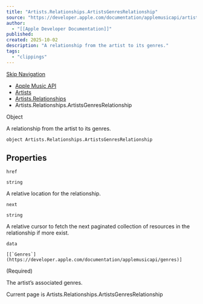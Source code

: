 ```yaml
---
title: "Artists.Relationships.ArtistsGenresRelationship"
source: "https://developer.apple.com/documentation/applemusicapi/artists/relationships-data.dictionary/artistsgenresrelationship"
author:
  - "[[Apple Developer Documentation]]"
published:
created: 2025-10-02
description: "A relationship from the artist to its genres."
tags:
  - "clippings"
---
```

[Skip Navigation](https://developer.apple.com/documentation/applemusicapi/artists/relationships-data.dictionary/#app-main)

- [Apple Music API](https://developer.apple.com/documentation/applemusicapi)
- [Artists](https://developer.apple.com/documentation/applemusicapi/artists)
- [Artists.Relationships](https://developer.apple.com/documentation/applemusicapi/artists/relationships-data.dictionary)
- Artists.Relationships.ArtistsGenresRelationship

Object

A relationship from the artist to its genres.

```
object Artists.Relationships.ArtistsGenresRelationship
```

## Properties

`href`

`string`

A relative location for the relationship.

`next`

`string`

A relative cursor to fetch the next paginated collection of resources in the relationship if more exist.

`data`

``[[`Genres`](https://developer.apple.com/documentation/applemusicapi/genres)]``

(Required)

The artist’s associated genres.

Current page is Artists.Relationships.ArtistsGenresRelationship